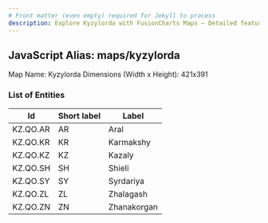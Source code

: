 ```yaml
---
# Front matter (even empty) required for Jekyll to process
description: Explore Kyzylorda with FusionCharts Maps – Detailed features for seamless integration. Try now & enhance your data visualization today! 
---
```


## JavaScript Alias: maps/kyzylorda

Map Name: Kyzylorda
Dimensions (Width x Height): 421x391





### List of Entities

 Id | Short label | Label
---|---|---
KZ.QO.AR|AR|Aral
KZ.QO.KR|KR|Karmakshy
KZ.QO.KZ|KZ|Kazaly
KZ.QO.SH|SH|Shieli
KZ.QO.SY|SY|Syrdariya
KZ.QO.ZL|ZL|Zhalagash
KZ.QO.ZN|ZN|Zhanakorgan